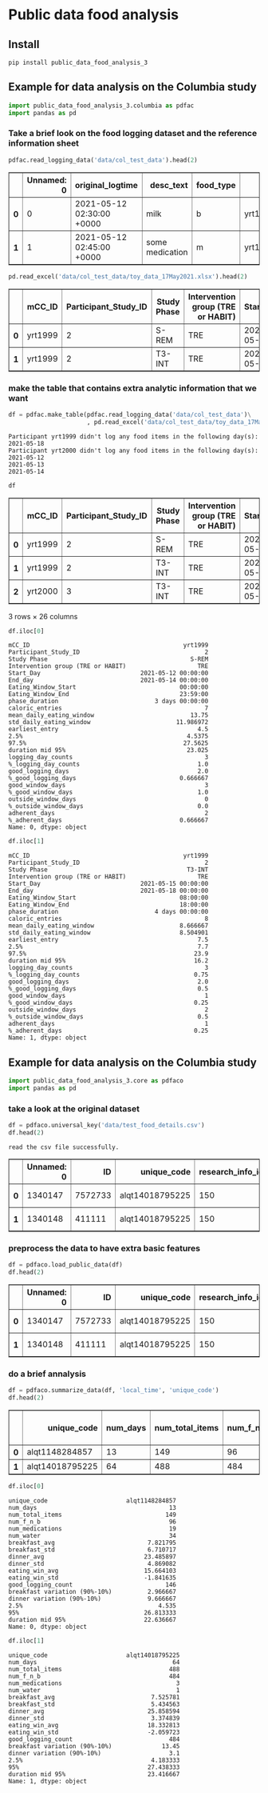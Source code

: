 # Public data food analysis 



## Install

`pip install public_data_food_analysis_3`

## Example for data analysis on the Columbia study

```python
import public_data_food_analysis_3.columbia as pdfac
import pandas as pd
```

### Take a brief look on the food logging dataset and the reference information sheet

```python
pdfac.read_logging_data('data/col_test_data').head(2)
```




<div>
<style scoped>
    .dataframe tbody tr th:only-of-type {
        vertical-align: middle;
    }

    .dataframe tbody tr th {
        vertical-align: top;
    }

    .dataframe thead th {
        text-align: right;
    }
</style>
<table border="1" class="dataframe">
  <thead>
    <tr style="text-align: right;">
      <th></th>
      <th>Unnamed: 0</th>
      <th>original_logtime</th>
      <th>desc_text</th>
      <th>food_type</th>
      <th>PID</th>
    </tr>
  </thead>
  <tbody>
    <tr>
      <th>0</th>
      <td>0</td>
      <td>2021-05-12 02:30:00 +0000</td>
      <td>milk</td>
      <td>b</td>
      <td>yrt1999</td>
    </tr>
    <tr>
      <th>1</th>
      <td>1</td>
      <td>2021-05-12 02:45:00 +0000</td>
      <td>some medication</td>
      <td>m</td>
      <td>yrt1999</td>
    </tr>
  </tbody>
</table>
</div>



```python
pd.read_excel('data/col_test_data/toy_data_17May2021.xlsx').head(2)
```




<div>
<style scoped>
    .dataframe tbody tr th:only-of-type {
        vertical-align: middle;
    }

    .dataframe tbody tr th {
        vertical-align: top;
    }

    .dataframe thead th {
        text-align: right;
    }
</style>
<table border="1" class="dataframe">
  <thead>
    <tr style="text-align: right;">
      <th></th>
      <th>mCC_ID</th>
      <th>Participant_Study_ID</th>
      <th>Study Phase</th>
      <th>Intervention group (TRE or HABIT)</th>
      <th>Start_Day</th>
      <th>End_day</th>
      <th>Eating_Window_Start</th>
      <th>Eating_Window_End</th>
    </tr>
  </thead>
  <tbody>
    <tr>
      <th>0</th>
      <td>yrt1999</td>
      <td>2</td>
      <td>S-REM</td>
      <td>TRE</td>
      <td>2021-05-12</td>
      <td>2021-05-14</td>
      <td>00:00:00</td>
      <td>23:59:00</td>
    </tr>
    <tr>
      <th>1</th>
      <td>yrt1999</td>
      <td>2</td>
      <td>T3-INT</td>
      <td>TRE</td>
      <td>2021-05-15</td>
      <td>2021-05-18</td>
      <td>08:00:00</td>
      <td>18:00:00</td>
    </tr>
  </tbody>
</table>
</div>



### make the table that contains extra analytic information that we want

```python
df = pdfac.make_table(pdfac.read_logging_data('data/col_test_data')\
                      , pd.read_excel('data/col_test_data/toy_data_17May2021.xlsx'))
```

    Participant yrt1999 didn't log any food items in the following day(s):
    2021-05-18
    Participant yrt2000 didn't log any food items in the following day(s):
    2021-05-12
    2021-05-13
    2021-05-14


```python
df
```




<div>
<style scoped>
    .dataframe tbody tr th:only-of-type {
        vertical-align: middle;
    }

    .dataframe tbody tr th {
        vertical-align: top;
    }

    .dataframe thead th {
        text-align: right;
    }
</style>
<table border="1" class="dataframe">
  <thead>
    <tr style="text-align: right;">
      <th></th>
      <th>mCC_ID</th>
      <th>Participant_Study_ID</th>
      <th>Study Phase</th>
      <th>Intervention group (TRE or HABIT)</th>
      <th>Start_Day</th>
      <th>End_day</th>
      <th>Eating_Window_Start</th>
      <th>Eating_Window_End</th>
      <th>phase_duration</th>
      <th>caloric_entries</th>
      <th>...</th>
      <th>logging_day_counts</th>
      <th>%_logging_day_counts</th>
      <th>good_logging_days</th>
      <th>%_good_logging_days</th>
      <th>good_window_days</th>
      <th>%_good_window_days</th>
      <th>outside_window_days</th>
      <th>%_outside_window_days</th>
      <th>adherent_days</th>
      <th>%_adherent_days</th>
    </tr>
  </thead>
  <tbody>
    <tr>
      <th>0</th>
      <td>yrt1999</td>
      <td>2</td>
      <td>S-REM</td>
      <td>TRE</td>
      <td>2021-05-12</td>
      <td>2021-05-14</td>
      <td>00:00:00</td>
      <td>23:59:00</td>
      <td>3 days</td>
      <td>7</td>
      <td>...</td>
      <td>3</td>
      <td>1.00</td>
      <td>2.0</td>
      <td>0.666667</td>
      <td>3</td>
      <td>1.00</td>
      <td>0</td>
      <td>0.0</td>
      <td>2</td>
      <td>0.666667</td>
    </tr>
    <tr>
      <th>1</th>
      <td>yrt1999</td>
      <td>2</td>
      <td>T3-INT</td>
      <td>TRE</td>
      <td>2021-05-15</td>
      <td>2021-05-18</td>
      <td>08:00:00</td>
      <td>18:00:00</td>
      <td>4 days</td>
      <td>8</td>
      <td>...</td>
      <td>3</td>
      <td>0.75</td>
      <td>2.0</td>
      <td>0.500000</td>
      <td>1</td>
      <td>0.25</td>
      <td>2</td>
      <td>0.5</td>
      <td>1</td>
      <td>0.250000</td>
    </tr>
    <tr>
      <th>2</th>
      <td>yrt2000</td>
      <td>3</td>
      <td>T3-INT</td>
      <td>TRE</td>
      <td>2021-05-12</td>
      <td>2021-05-14</td>
      <td>08:00:00</td>
      <td>16:00:00</td>
      <td>3 days</td>
      <td>0</td>
      <td>...</td>
      <td>0</td>
      <td>0.00</td>
      <td>0.0</td>
      <td>0.000000</td>
      <td>0</td>
      <td>0.00</td>
      <td>0</td>
      <td>0.0</td>
      <td>0</td>
      <td>0.000000</td>
    </tr>
  </tbody>
</table>
<p>3 rows × 26 columns</p>
</div>



```python
df.iloc[0]
```




    mCC_ID                                           yrt1999
    Participant_Study_ID                                   2
    Study Phase                                        S-REM
    Intervention group (TRE or HABIT)                    TRE
    Start_Day                            2021-05-12 00:00:00
    End_day                              2021-05-14 00:00:00
    Eating_Window_Start                             00:00:00
    Eating_Window_End                               23:59:00
    phase_duration                           3 days 00:00:00
    caloric_entries                                        7
    mean_daily_eating_window                           13.75
    std_daily_eating_window                        11.986972
    earliest_entry                                       4.5
    2.5%                                              4.5375
    97.5%                                            27.5625
    duration mid 95%                                  23.025
    logging_day_counts                                     3
    %_logging_day_counts                                 1.0
    good_logging_days                                    2.0
    %_good_logging_days                             0.666667
    good_window_days                                       3
    %_good_window_days                                   1.0
    outside_window_days                                    0
    %_outside_window_days                                0.0
    adherent_days                                          2
    %_adherent_days                                 0.666667
    Name: 0, dtype: object



```python
df.iloc[1]
```




    mCC_ID                                           yrt1999
    Participant_Study_ID                                   2
    Study Phase                                       T3-INT
    Intervention group (TRE or HABIT)                    TRE
    Start_Day                            2021-05-15 00:00:00
    End_day                              2021-05-18 00:00:00
    Eating_Window_Start                             08:00:00
    Eating_Window_End                               18:00:00
    phase_duration                           4 days 00:00:00
    caloric_entries                                        8
    mean_daily_eating_window                        8.666667
    std_daily_eating_window                         8.504901
    earliest_entry                                       7.5
    2.5%                                                 7.7
    97.5%                                               23.9
    duration mid 95%                                    16.2
    logging_day_counts                                     3
    %_logging_day_counts                                0.75
    good_logging_days                                    2.0
    %_good_logging_days                                  0.5
    good_window_days                                       1
    %_good_window_days                                  0.25
    outside_window_days                                    2
    %_outside_window_days                                0.5
    adherent_days                                          1
    %_adherent_days                                     0.25
    Name: 1, dtype: object



## Example for data analysis on the Columbia study

```python
import public_data_food_analysis_3.core as pdfaco
import pandas as pd
```

### take a look at the original dataset

```python
df = pdfaco.universal_key('data/test_food_details.csv')
df.head(2)
```

    read the csv file successfully.





<div>
<style scoped>
    .dataframe tbody tr th:only-of-type {
        vertical-align: middle;
    }

    .dataframe tbody tr th {
        vertical-align: top;
    }

    .dataframe thead th {
        text-align: right;
    }
</style>
<table border="1" class="dataframe">
  <thead>
    <tr style="text-align: right;">
      <th></th>
      <th>Unnamed: 0</th>
      <th>ID</th>
      <th>unique_code</th>
      <th>research_info_id</th>
      <th>desc_text</th>
      <th>food_type</th>
      <th>original_logtime</th>
      <th>foodimage_file_name</th>
    </tr>
  </thead>
  <tbody>
    <tr>
      <th>0</th>
      <td>1340147</td>
      <td>7572733</td>
      <td>alqt14018795225</td>
      <td>150</td>
      <td>Water</td>
      <td>w</td>
      <td>2017-12-08 17:30:00+00:00</td>
      <td>NaN</td>
    </tr>
    <tr>
      <th>1</th>
      <td>1340148</td>
      <td>411111</td>
      <td>alqt14018795225</td>
      <td>150</td>
      <td>Coffee White</td>
      <td>b</td>
      <td>2017-12-09 00:01:00+00:00</td>
      <td>NaN</td>
    </tr>
  </tbody>
</table>
</div>



### preprocess the data to have extra basic features

```python
df = pdfaco.load_public_data(df)
df.head(2)
```




<div>
<style scoped>
    .dataframe tbody tr th:only-of-type {
        vertical-align: middle;
    }

    .dataframe tbody tr th {
        vertical-align: top;
    }

    .dataframe thead th {
        text-align: right;
    }
</style>
<table border="1" class="dataframe">
  <thead>
    <tr style="text-align: right;">
      <th></th>
      <th>Unnamed: 0</th>
      <th>ID</th>
      <th>unique_code</th>
      <th>research_info_id</th>
      <th>desc_text</th>
      <th>food_type</th>
      <th>original_logtime</th>
      <th>original_logtime_notz</th>
      <th>date</th>
      <th>local_time</th>
      <th>time</th>
      <th>week_from_start</th>
      <th>year</th>
    </tr>
  </thead>
  <tbody>
    <tr>
      <th>0</th>
      <td>1340147</td>
      <td>7572733</td>
      <td>alqt14018795225</td>
      <td>150</td>
      <td>Water</td>
      <td>w</td>
      <td>2017-12-08 17:30:00+00:00</td>
      <td>2017-12-08 17:30:00+00:00</td>
      <td>2017-12-08</td>
      <td>17.500000</td>
      <td>17:30:00</td>
      <td>1</td>
      <td>2017</td>
    </tr>
    <tr>
      <th>1</th>
      <td>1340148</td>
      <td>411111</td>
      <td>alqt14018795225</td>
      <td>150</td>
      <td>Coffee White</td>
      <td>b</td>
      <td>2017-12-09 00:01:00+00:00</td>
      <td>2017-12-09 00:01:00+00:00</td>
      <td>2017-12-08</td>
      <td>24.016667</td>
      <td>00:01:00</td>
      <td>1</td>
      <td>2017</td>
    </tr>
  </tbody>
</table>
</div>



### do a brief annalysis

```python
df = pdfaco.summarize_data(df, 'local_time', 'unique_code')
df.head(2)
```




<div>
<style scoped>
    .dataframe tbody tr th:only-of-type {
        vertical-align: middle;
    }

    .dataframe tbody tr th {
        vertical-align: top;
    }

    .dataframe thead th {
        text-align: right;
    }
</style>
<table border="1" class="dataframe">
  <thead>
    <tr style="text-align: right;">
      <th></th>
      <th>unique_code</th>
      <th>num_days</th>
      <th>num_total_items</th>
      <th>num_f_n_b</th>
      <th>num_medications</th>
      <th>num_water</th>
      <th>breakfast_avg</th>
      <th>breakfast_std</th>
      <th>dinner_avg</th>
      <th>dinner_std</th>
      <th>eating_win_avg</th>
      <th>eating_win_std</th>
      <th>good_logging_count</th>
      <th>breakfast variation (90%-10%)</th>
      <th>dinner variation (90%-10%)</th>
      <th>2.5%</th>
      <th>95%</th>
      <th>duration mid 95%</th>
    </tr>
  </thead>
  <tbody>
    <tr>
      <th>0</th>
      <td>alqt1148284857</td>
      <td>13</td>
      <td>149</td>
      <td>96</td>
      <td>19</td>
      <td>34</td>
      <td>7.821795</td>
      <td>6.710717</td>
      <td>23.485897</td>
      <td>4.869082</td>
      <td>15.664103</td>
      <td>-1.841635</td>
      <td>146</td>
      <td>2.966667</td>
      <td>9.666667</td>
      <td>4.535000</td>
      <td>26.813333</td>
      <td>22.636667</td>
    </tr>
    <tr>
      <th>1</th>
      <td>alqt14018795225</td>
      <td>64</td>
      <td>488</td>
      <td>484</td>
      <td>3</td>
      <td>1</td>
      <td>7.525781</td>
      <td>5.434563</td>
      <td>25.858594</td>
      <td>3.374839</td>
      <td>18.332813</td>
      <td>-2.059723</td>
      <td>484</td>
      <td>13.450000</td>
      <td>3.100000</td>
      <td>4.183333</td>
      <td>27.438333</td>
      <td>23.416667</td>
    </tr>
  </tbody>
</table>
</div>



```python
df.iloc[0]
```




    unique_code                      alqt1148284857
    num_days                                     13
    num_total_items                             149
    num_f_n_b                                    96
    num_medications                              19
    num_water                                    34
    breakfast_avg                          7.821795
    breakfast_std                          6.710717
    dinner_avg                            23.485897
    dinner_std                             4.869082
    eating_win_avg                        15.664103
    eating_win_std                        -1.841635
    good_logging_count                          146
    breakfast variation (90%-10%)          2.966667
    dinner variation (90%-10%)             9.666667
    2.5%                                      4.535
    95%                                   26.813333
    duration mid 95%                      22.636667
    Name: 0, dtype: object



```python
df.iloc[1]
```




    unique_code                      alqt14018795225
    num_days                                      64
    num_total_items                              488
    num_f_n_b                                    484
    num_medications                                3
    num_water                                      1
    breakfast_avg                           7.525781
    breakfast_std                           5.434563
    dinner_avg                             25.858594
    dinner_std                              3.374839
    eating_win_avg                         18.332813
    eating_win_std                         -2.059723
    good_logging_count                           484
    breakfast variation (90%-10%)              13.45
    dinner variation (90%-10%)                   3.1
    2.5%                                    4.183333
    95%                                    27.438333
    duration mid 95%                       23.416667
    Name: 1, dtype: object


